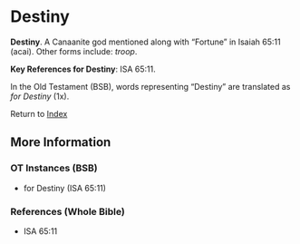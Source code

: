 # Destiny
**Destiny**. 
A Canaanite god mentioned along with “Fortune” in Isaiah 65:11 (acai). 
Other forms include: 
*troop*. 


**Key References for Destiny**: 
ISA 65:11. 


In the Old Testament (BSB), words representing “Destiny” are translated as 
*for Destiny* (1x). 




Return to [Index](00-Index.md)

## More Information

### OT Instances (BSB)

* for Destiny (ISA 65:11)



### References (Whole Bible)

* ISA 65:11



